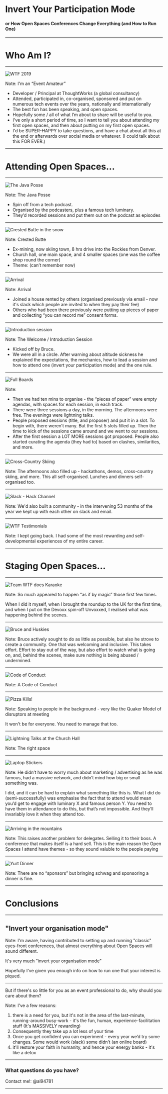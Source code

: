 # Invert Your Participation Mode
#### or How Open Spaces Conferences Change Everything (and How to Run One)

--- 

# Who Am I?

---

![WTF 2019](assets/img/event-amateur-wtf2019-dkarlinsky.jpg) 

Note: 
I'm an “Event Amateur”
 - Developer / Principal at ThoughtWorks (a global consultancy)
 - Attended, participated in, co-organised, sponsored and put on numerous tech events over the years, nationally and internationally
 - The best fun has been speaking, and open spaces. 
 - Hopefully some / all of what I’m about to share will be useful to you. 
 - I've only a short period of time, so I want to tell you about attending my first open spaces, and then about putting on my first open spaces. 
 - I'd be SUPER-HAPPY to take questions, and have a chat about all this at the end or afterwards over social media or whatever. (I could talk about this FOR EVER.)

---

# Attending Open Spaces...

---

![The Java Posse](assets/img/the-java-posse.jpg)

Note:
The Java Posse
 - Spin off from a tech podcast. 
 - Organised by the podcasters, plus a famous tech luminary. 
 - They’d recorded sessions and put them out on the podcast as episodes 

---

![Crested Butte in the snow](assets/img/Crested-Butte.jpg)

Note:
Crested Butte
 - Ex-mining, now skiing town, 8 hrs drive into the Rockies from Denver. 
 - Church hall, one main space, and 4 smaller spaces (one was the coffee shop round the corner)
 - Theme: (can’t remember now)

---

![Arrival](assets/img/arriving-wtf-2019-dkarlinsky.jpg)

Note:
Arrival
 - Joined a house rented by others (organised previously via email - now it's slack which people are invited to when they pay their fee)
 - Others who had been there previously were putting up pieces of paper and collecting “you can record me” consent forms. 

---

![Introduction session](assets/img/introduction-wtf2019-aharmel-law.jpg)

Note:
The Welcome / Introduction Session
 - Kicked off by Bruce. 
 - We were all in a circle. After warning about altitude sickness he explained the expectations, the mechanics, how to lead a session and how to attend one (invert your participation mode) and the one rule. 

---

![Full Boards](assets/img/Full-Boards-AndrewHarmel-Law.jpg)

Note:
 - Then we had ten mins to organise - the “pieces of paper” were empty agendas, with spaces for each session, in each track. 
 - There were three sessions a day, in the morning. The afternoons were free. The evenings were lightning talks. 
 - People proposed sessions (title, and proposer) and put it in a slot. To begin with, there weren’t many. But the first 5 slots filled up. Then the time to kick of the sessions came around and we went to our sessions. 
 - After the first session a LOT MORE sessions got proposed. People also started curating the agenda (they had to) based on clashes, similarities, and more. 

---

![Cross-Country Skiing](assets/img/skiing-wtf2019-dkarlinsky.jpg)

Note:
The afternoons also filled up - hackathons, demos, cross-country skiing, and more. This all self-organised. Lunches and dinners self-organised too. 

---

![Slack - Hack Channel](assets/img/Slack-Hackday.png)

Note:
We'd also built a community - in the intervening 53 months of the year we kept up with each other on slack and email.

---

![WTF Testimonials](assets/img/ahl-wtf-site-quote.png)

Note:
I kept going back.  I had some of the most rewarding and self-developmental experiences of my entire career.

---

# Staging Open Spaces... 

---

![Team WTF does Karaoke](assets/img/karaoke-wtf2019-pavery.jpg)

Note:
So much appeared to happen “as if by magic” those first few times. 

When I did it myself, when I brought the roundup to the UK for the first time, and when I put on the Devoxx spin-off Unvoxxed, I realised what was happening behind the scenes. 

---

![Bruce and Huskies](assets/img/bruce-and-huskies-wtf2019-gweakliem.jpg)

Note:
Bruce actively sought to do as little as possible, but also he strove to create a community. One that was welcoming and inclusive.  This takes effort.  Effort to stay out of the way, but also effort to watch what is going on, and, behind the scenes, make sure nothing is being abused / undermined.

---

![Code of Conduct](assets/img/code-of-conduct.png)

Note:
A Code of Conduct

---

![Pizza Kills!](assets/img/pizza-kills-wtf2019-aharmel-law.jpg)

Note:
Speaking to people in the background - very like the Quaker Model of disruptors at meeting

It won't be for everyone. You need to manage that too.

---

![Lightning Talks at the Church Hall](assets/img/church-hall-lightning-talks-wtf2019-aharmel-law.jpg)

Note:
The right space

---

![Laptop Stickers](assets/img/laptop-stickers.jpg)

Note:
He didn’t have to worry much about marketing / advertising as he was famous, had a massive network, and didn’t mind how big or small something was. 

I did, and it can be hard to explain what something like this is. What I did do (semi-successfully) was emphasise the fact that to attend would mean you’d get to engage with luminary X and famous person Y. You need to have them in attendance to do this, but that’s not impossible. And they’ll invariably love it when they attend too. 

---

![Arriving in the mountains](assets/img/plane-at-montrose.jpg)

Note:
This raises another problem for delegates. Selling it to their boss. A conference that makes itself is a hard sell. 
This is the main reason the Open Spaces I attend have themes - so they sound valuble to the people paying

---

![Yurt Dinner](assets/img/yurt-dinner-wtf2019-dkarlinsky.jpg)

Note:
There are no “sponsors” but bringing schwag and sponsoring a dinner is fine. 

---

# Conclusions

---

## "Invert your organisation mode"

Note:
I'm aware, having contributed to setting up and running "classic" eyes-front conferences, that almost everything about Open Spaces will sound different.

It's very much "invert your organisation mode"

Hopefully I've given you enough info on how to run one that your interest is piqued.

---

But if there's so little for you as an event professional to do, why should you care about them?

Note:
I've a few reasons:

1. there is a need for you, but it's not in the area of the last-minute, running-around busy-work - it's the fun, human, experience-facilitation stuff (It's MASSIVELY rewarding)
1. Consequently they take up a lot less of your time
1. Once you get confident you can experiment - every year we’d try some changes. Some would work (slack) some didn’t (an online board)
1. it'll restore your faith in humanity, and hence your energy banks - it's like a detox

---

### What questions do you have?

Contact me!: @al94781

---
